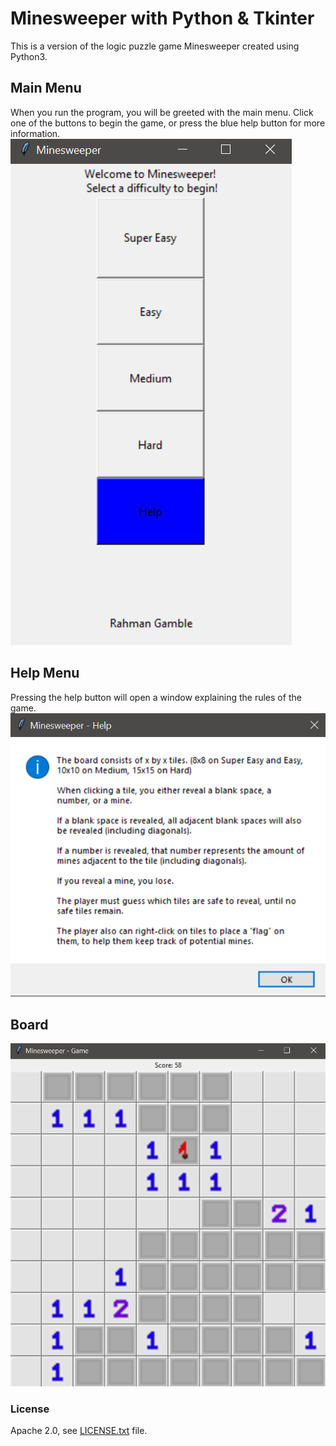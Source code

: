 # Minesweeper with Python & Tkinter

This is a version of the logic puzzle game Minesweeper created using Python3.

## Main Menu
When you run the program, you will be greeted with the main menu. Click one of the buttons to begin the game,
or press the blue help button for more information.
![A screenshot of the main menu](screenshots\main_menu.png)
## Help Menu
Pressing the help button will open a window explaining the rules of the game.
![Pic of the help menu](screenshots\help_menu.png)
## Board
![Pic of the game board](screenshots\board.png)

### License
Apache 2.0, see [LICENSE.txt](LICENSE.txt) file.